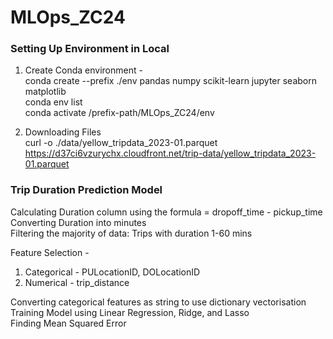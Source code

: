 # MLOps_ZC24

### Setting Up Environment in Local

1. Create Conda environment - <br>
conda create --prefix ./env pandas numpy scikit-learn jupyter seaborn matplotlib <br>
conda env list <br>
conda activate /prefix-path/MLOps_ZC24/env <br>

2. Downloading Files <br>
curl -o ./data/yellow_tripdata_2023-01.parquet https://d37ci6vzurychx.cloudfront.net/trip-data/yellow_tripdata_2023-01.parquet <br>


### Trip Duration Prediction Model
Calculating Duration column using the formula = dropoff_time - pickup_time <br>
Converting Duration into minutes <br>
Filtering the majority of data: Trips with duration 1-60 mins <br>

Feature Selection - <br>
 1. Categorical - PULocationID, DOLocationID 
 2. Numerical - trip_distance

Converting categorical features as string to use dictionary vectorisation <br>
Training Model using Linear Regression, Ridge, and Lasso <br>
Finding Mean Squared Error <br>


